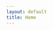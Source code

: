 ```yaml
---
layout: default
title: Home
---
```


<div id="tlkio" data-channel="PUNEKARS" data-theme="theme--day" style="width:100%;height:400px;"></div><script async src="https://tlk.io/embed.js" type="text/javascript"></script>
